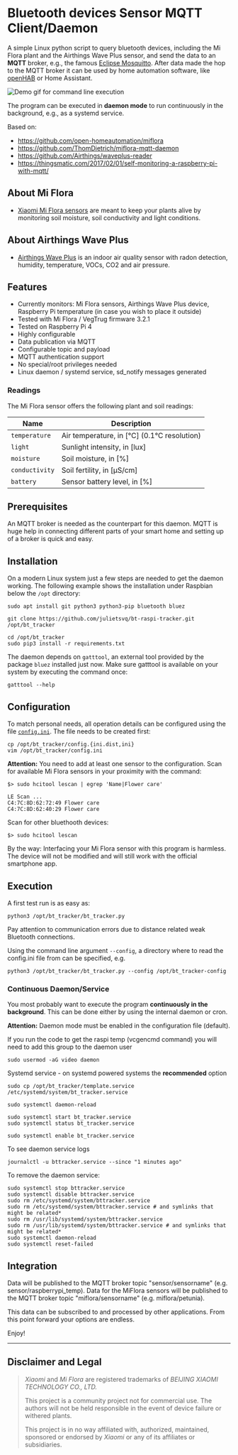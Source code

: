 # Bluetooth devices Sensor MQTT Client/Daemon

A simple Linux python script to query bluetooth devices, including the Mi Flora plant and the Airthings Wave Plus sensor, and send the data to an **MQTT** broker,
e.g., the famous [Eclipse Mosquitto](https://projects.eclipse.org/projects/technology.mosquitto).
After data made the hop to the MQTT broker it can be used by home automation software, like [openHAB](https://openhab.org) or Home Assistant.

![Demo gif for command line execution](demo.gif)

The program can be executed in **daemon mode** to run continuously in the background, e.g., as a systemd service.

Based on: 
* https://github.com/open-homeautomation/miflora
* https://github.com/ThomDietrich/miflora-mqtt-daemon
* https://github.com/Airthings/waveplus-reader
* https://thingsmatic.com/2017/02/01/self-monitoring-a-raspberry-pi-with-mqtt/

## About Mi Flora
* [Xiaomi Mi Flora sensors](https://xiaomi-mi.com/sockets-and-sensors/xiaomi-huahuacaocao-flower-care-smart-monitor) are meant to keep your plants alive by monitoring soil moisture, soil conductivity and light conditions.

## About Airthings Wave Plus
* [Airthings Wave Plus](https://www.airthings.com/en/wave-plus) is an indoor air quality sensor with radon detection, humidity, temperature, VOCs, CO2 and air pressure.

## Features

* Currently monitors: Mi Flora sensors, Airthings Wave Plus device, Raspberry Pi temperature (in case you wish to place it outside)
* Tested with Mi Flora / VegTrug firmware 3.2.1
* Tested on Raspberry Pi 4
* Highly configurable
* Data publication via MQTT
* Configurable topic and payload
* MQTT authentication support
* No special/root privileges needed
* Linux daemon / systemd service, sd\_notify messages generated

### Readings

The Mi Flora sensor offers the following plant and soil readings:

| Name            | Description |
|-----------------|-------------|
| `temperature`   | Air temperature, in [°C] (0.1°C resolution) |
| `light`         | Sunlight intensity, in [lux] |
| `moisture`      | Soil moisture, in [%] |
| `conductivity`  | Soil fertility, in [µS/cm] |
| `battery`       | Sensor battery level, in [%] |

## Prerequisites

An MQTT broker is needed as the counterpart for this daemon.
MQTT is huge help in connecting different parts of your smart home and setting up of a broker is quick and easy.

## Installation

On a modern Linux system just a few steps are needed to get the daemon working.
The following example shows the installation under Raspbian below the `/opt` directory:

```shell
sudo apt install git python3 python3-pip bluetooth bluez

git clone https://github.com/julietsvq/bt-raspi-tracker.git /opt/bt_tracker

cd /opt/bt_tracker
sudo pip3 install -r requirements.txt
```

The daemon depends on `gatttool`, an external tool provided by the package `bluez` installed just now.
Make sure gatttool is available on your system by executing the command once:

```shell
gatttool --help
```

## Configuration

To match personal needs, all operation details can be configured using the file [`config.ini`](config.ini.dist).
The file needs to be created first:

```shell
cp /opt/bt_tracker/config.{ini.dist,ini}
vim /opt/bt_tracker/config.ini
```

**Attention:**
You need to add at least one sensor to the configuration.
Scan for available Mi Flora sensors in your proximity with the command:

```shell
$> sudo hcitool lescan | egrep 'Name|Flower care'

LE Scan ...
C4:7C:8D:62:72:49 Flower care
C4:7C:8D:62:40:29 Flower care
```

Scan for other bluethooth devices: 

```shell
$> sudo hcitool lescan
```

By the way:
Interfacing your Mi Flora sensor with this program is harmless.
The device will not be modified and will still work with the official smartphone app.

## Execution

A first test run is as easy as:

```shell
python3 /opt/bt_tracker/bt_tracker.py
```

Pay attention to communication errors due to distance related weak Bluetooth connections.

Using the command line argument `--config`, a directory where to read the config.ini file from can be specified, e.g.

```shell
python3 /opt/bt_tracker/bt_tracker.py --config /opt/bt_tracker-config
```

### Continuous Daemon/Service

You most probably want to execute the program **continuously in the background**.
This can be done either by using the internal daemon or cron.

**Attention:** Daemon mode must be enabled in the configuration file (default).

If you run the code to get the raspi temp (vcgencmd command) you will need to add this group to the daemon user
   
```shell
sudo usermod -aG video daemon
```

Systemd service - on systemd powered systems the **recommended** option

```shell
sudo cp /opt/bt_tracker/template.service /etc/systemd/system/bt_tracker.service

sudo systemctl daemon-reload

sudo systemctl start bt_tracker.service
sudo systemctl status bt_tracker.service

sudo systemctl enable bt_tracker.service
```

To see daemon service logs

```shell
journalctl -u bttracker.service --since "1 minutes ago"
```

To remove the daemon service: 

```shell
sudo systemctl stop bttracker.service
sudo systemctl disable bttracker.service
sudo rm /etc/systemd/system/bttracker.service
sudo rm /etc/systemd/system/bttracker.service # and symlinks that might be related*
sudo rm /usr/lib/systemd/system/bttracker.service 
sudo rm /usr/lib/systemd/system/bttracker.service # and symlinks that might be related*
sudo systemctl daemon-reload
sudo systemctl reset-failed
```

## Integration

Data will be published to the MQTT broker topic "sensor/sensorname" (e.g. sensor/raspberrypi_temp).
Data for the MiFlora sensors will be published to the MQTT broker topic "miflora/sensorname" (e.g. miflora/petunia).

This data can be subscribed to and processed by other applications.
From this point forward your options are endless.

Enjoy!

----

## Disclaimer and Legal

> *Xiaomi* and *Mi Flora* are registered trademarks of *BEIJING XIAOMI TECHNOLOGY CO., LTD.*
>
> This project is a community project not for commercial use.
> The authors will not be held responsible in the event of device failure or withered plants.
>
> This project is in no way affiliated with, authorized, maintained, sponsored or endorsed by *Xiaomi* or any of its affiliates or subsidiaries.
